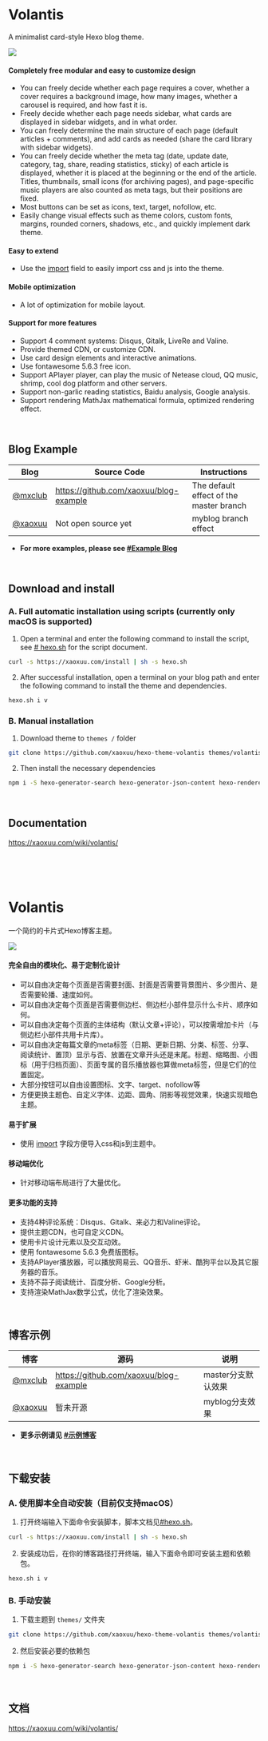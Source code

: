 # Volantis

A minimalist card-style Hexo blog theme.

![](https://img.vim-cn.com/52/a54815c02ce232f11f54b2c547c1337828833c.png)


#### Completely free modular and easy to customize design

- You can freely decide whether each page requires a cover, whether a cover requires a background image, how many images, whether a carousel is required, and how fast it is.
- Freely decide whether each page needs sidebar, what cards are displayed in sidebar widgets, and in what order.
- You can freely determine the main structure of each page (default articles + comments), and add cards as needed (share the card library with sidebar widgets).
- You can freely decide whether the meta tag (date, update date, category, tag, share, reading statistics, sticky) of each article is displayed, whether it is placed at the beginning or the end of the article. Titles, thumbnails, small icons (for archiving pages), and page-specific music players are also counted as meta tags, but their positions are fixed.
- Most buttons can be set as icons, text, target, nofollow, etc.
- Easily change visual effects such as theme colors, custom fonts, margins, rounded corners, shadows, etc., and quickly implement dark theme.

#### Easy to extend

- Use the [import](https://xaoxuu.com/wiki/volantis/config/#import) field to easily import css and js into the theme.

#### Mobile optimization

- A lot of optimization for mobile layout.

#### Support for more features

- Support 4 comment systems: Disqus, Gitalk, LiveRe and Valine.
- Provide themed CDN, or customize CDN.
- Use card design elements and interactive animations.
- Use fontawesome 5.6.3 free icon.
- Support APlayer player, can play the music of Netease cloud, QQ music, shrimp, cool dog platform and other servers.
- Support non-garlic reading statistics, Baidu analysis, Google analysis.
- Support rendering MathJax mathematical formula, optimized rendering effect.



<br>

## Blog Example

| Blog | Source Code | Instructions |
| ----------------------------------- | -------------------------------------- | ------------------ |
| [@mxclub](https://mxclub.github.io) | https://github.com/xaoxuu/blog-example | The default effect of the master branch |
| [@xaoxuu](https://xaoxuu.com) | Not open source yet | myblog branch effect |


- **For more examples, please see [#Example Blog](https://github.com/xaoxuu/hexo-theme-volantis/issues/97)**



<br>

## Download and install

### A. Full automatic installation using scripts (currently only macOS is supported)

1. Open a terminal and enter the following command to install the script, see [# hexo.sh](https://xaoxuu.com/wiki/hexo.sh/) for the script document.
```sh
curl -s https://xaoxuu.com/install | sh -s hexo.sh
```

2. After successful installation, open a terminal on your blog path and enter the following command to install the theme and dependencies.
```sh
hexo.sh i v
```



### B. Manual installation

1. Download theme to `themes /` folder
```sh
git clone https://github.com/xaoxuu/hexo-theme-volantis themes/volantis
```

2. Then install the necessary dependencies
```sh
npm i -S hexo-generator-search hexo-generator-json-content hexo-renderer-less
```



<br>

## Documentation

https://xaoxuu.com/wiki/volantis/


<br>
<br>
<br>

# Volantis

一个简约的卡片式Hexo博客主题。

![](https://img.vim-cn.com/52/a54815c02ce232f11f54b2c547c1337828833c.png)


#### 完全自由的模块化、易于定制化设计

- 可以自由决定每个页面是否需要封面、封面是否需要背景图片、多少图片、是否需要轮播、速度如何。
- 可以自由决定每个页面是否需要侧边栏、侧边栏小部件显示什么卡片、顺序如何。
- 可以自由决定每个页面的主体结构（默认文章+评论），可以按需增加卡片（与侧边栏小部件共用卡片库）。
- 可以自由决定每篇文章的meta标签（日期、更新日期、分类、标签、分享、阅读统计、置顶）显示与否、放置在文章开头还是末尾。标题、缩略图、小图标（用于归档页面）、页面专属的音乐播放器也算做meta标签，但是它们的位置固定。
- 大部分按钮可以自由设置图标、文字、target、nofollow等
- 方便更换主题色、自定义字体、边距、圆角、阴影等视觉效果，快速实现暗色主题。

#### 易于扩展

- 使用 [import](https://xaoxuu.com/wiki/volantis/config/#import) 字段方便导入css和js到主题中。

#### 移动端优化

- 针对移动端布局进行了大量优化。

#### 更多功能的支持

- 支持4种评论系统：Disqus、Gitalk、来必力和Valine评论。
- 提供主题CDN，也可自定义CDN。
- 使用卡片设计元素以及交互动效。
- 使用 fontawesome 5.6.3 免费版图标。
- 支持APlayer播放器，可以播放网易云、QQ音乐、虾米、酷狗平台以及其它服务器的音乐。
- 支持不蒜子阅读统计、百度分析、Google分析。
- 支持渲染MathJax数学公式，优化了渲染效果。



<br>

## 博客示例

| 博客                                | 源码                                   | 说明               |
| ----------------------------------- | -------------------------------------- | ------------------ |
| [@mxclub](https://mxclub.github.io) | https://github.com/xaoxuu/blog-example | master分支默认效果 |
| [@xaoxuu](https://xaoxuu.com)       | 暂未开源                               | myblog分支效果     |


- **更多示例请见 [#示例博客](https://github.com/xaoxuu/hexo-theme-volantis/issues/97)**



<br>

## 下载安装

### A. 使用脚本全自动安装（目前仅支持macOS）

1. 打开终端输入下面命令安装脚本，脚本文档见[#hexo.sh](https://xaoxuu.com/wiki/hexo.sh/)。
```sh
curl -s https://xaoxuu.com/install | sh -s hexo.sh
```

2. 安装成功后，在你的博客路径打开终端，输入下面命令即可安装主题和依赖包。
```sh
hexo.sh i v
```



### B. 手动安装

1. 下载主题到 `themes/` 文件夹
```sh
git clone https://github.com/xaoxuu/hexo-theme-volantis themes/volantis
```

2. 然后安装必要的依赖包
```sh
npm i -S hexo-generator-search hexo-generator-json-content hexo-renderer-less
```



<br>

## 文档

https://xaoxuu.com/wiki/volantis/

